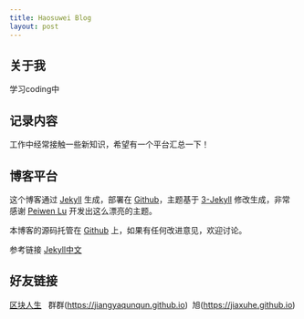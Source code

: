 ```yaml
---
title: Haosuwei Blog
layout: post
---
```


## 关于我

学习coding中

## 记录内容

工作中经常接触一些新知识，希望有一个平台汇总一下！

## 博客平台

这个博客通过 [Jekyll](http://jekyllrb.com/) 生成，部署在 [Github](https://pages.github.com)，主题基于 [3-Jekyll](https://github.com/P233/3-Jekyll) 修改生成，非常感谢 [Peiwen Lu](https://github.com/P233) 开发出这么漂亮的主题。

本博客的源码托管在 [Github](https://github.com/haosuwei/haosuwei.github.io) 上，如果有任何改进意见，欢迎讨论。

参考链接 [Jekyll中文](http://www.jekyll.com.cn/docs/templates/)

## 好友链接
[区块人生](https://blocklife.github.io)   群群(https://jiangyaqunqun.github.io)  旭(https://jiaxuhe.github.io)

